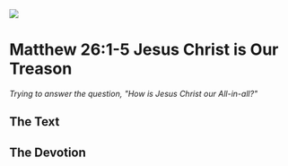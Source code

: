 <img class="intro-right" src="/images/art-matthew.jpg">

# Matthew 26:1-5 Jesus Christ is Our Treason

*Trying to answer the question, "How is Jesus Christ our All-in-all?"*

## The Text

## The Devotion